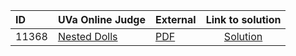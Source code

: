 | ID | UVa Online Judge | External | Link to solution |
|:---|:---|:---|:---:|
| 11368 | [Nested Dolls](https://onlinejudge.org/index.php?option=com_onlinejudge&Itemid=8&page=show_problem&category=0&problem=2353) | [PDF](https://onlinejudge.org/external/113/11368.pdf) | [Solution](https://github.com/versenyi98/uva-solutions/tree/main/solutions/11368%20-%20Nested%20Dolls)|
